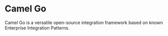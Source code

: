 # Camel Go
Camel Go is a versatile open-source integration framework based on known Enterprise Integration Patterns.
